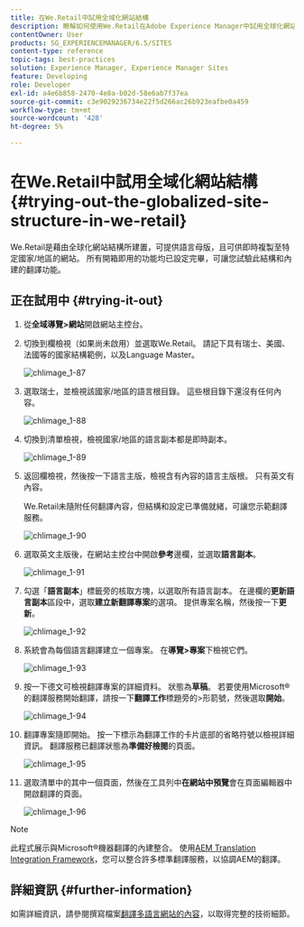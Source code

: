 ```yaml
---
title: 在We.Retail中試用全域化網站結構
description: 瞭解如何使用We.Retail在Adobe Experience Manager中試用全球化網站結構。
contentOwner: User
products: SG_EXPERIENCEMANAGER/6.5/SITES
content-type: reference
topic-tags: best-practices
solution: Experience Manager, Experience Manager Sites
feature: Developing
role: Developer
exl-id: a4e6b858-2470-4e8a-b02d-58e6ab7f37ea
source-git-commit: c3e9029236734e22f5d266ac26b923eafbe0a459
workflow-type: tm+mt
source-wordcount: '428'
ht-degree: 5%

---
```


# 在We.Retail中試用全域化網站結構{#trying-out-the-globalized-site-structure-in-we-retail}

We.Retail是藉由全球化網站結構所建置，可提供語言母版，且可供即時複製至特定國家/地區的網站。 所有開箱即用的功能均已設定完畢，可讓您試驗此結構和內建的翻譯功能。

## 正在試用中 {#trying-it-out}

1. 從&#x200B;**全域導覽>網站**&#x200B;開啟網站主控台。
1. 切換到欄檢視（如果尚未啟用）並選取We.Retail。 請記下具有瑞士、美國、法國等的國家結構範例，以及Language Master。

   ![chlimage_1-87](assets/chlimage_1-87a.png)

1. 選取瑞士，並檢視該國家/地區的語言根目錄。 這些根目錄下還沒有任何內容。

   ![chlimage_1-88](assets/chlimage_1-88a.png)

1. 切換到清單檢視，檢視國家/地區的語言副本都是即時副本。

   ![chlimage_1-89](assets/chlimage_1-89a.png)

1. 返回欄檢視，然後按一下語言主版，檢視含有內容的語言主版根。 只有英文有內容。

   We.Retail未隨附任何翻譯內容，但結構和設定已準備就緒，可讓您示範翻譯服務。

   ![chlimage_1-90](assets/chlimage_1-90a.png)

1. 選取英文主版後，在網站主控台中開啟&#x200B;**參考**&#x200B;邊欄，並選取&#x200B;**語言副本**。

   ![chlimage_1-91](assets/chlimage_1-91.png)

1. 勾選「**語言副本**」標籤旁的核取方塊，以選取所有語言副本。 在邊欄的&#x200B;**更新語言副本**&#x200B;區段中，選取&#x200B;**建立新翻譯專案**&#x200B;的選項。 提供專案名稱，然後按一下&#x200B;**更新**。

   ![chlimage_1-92](assets/chlimage_1-92.png)

1. 系統會為每個語言翻譯建立一個專案。 在&#x200B;**導覽>專案**&#x200B;下檢視它們。

   ![chlimage_1-93](assets/chlimage_1-93.png)

1. 按一下德文可檢視翻譯專案的詳細資料。 狀態為&#x200B;**草稿**。 若要使用Microsoft®的翻譯服務開始翻譯，請按一下&#x200B;**翻譯工作**&#x200B;標題旁的>形箭號，然後選取&#x200B;**開始**。

   ![chlimage_1-94](assets/chlimage_1-94.png)

1. 翻譯專案隨即開始。 按一下標示為翻譯工作的卡片底部的省略符號以檢視詳細資訊。 翻譯服務已翻譯狀態為&#x200B;**準備好檢閱**&#x200B;的頁面。

   ![chlimage_1-95](assets/chlimage_1-95.png)

1. 選取清單中的其中一個頁面，然後在工具列中&#x200B;**在網站中預覽**&#x200B;會在頁面編輯器中開啟翻譯的頁面。

   ![chlimage_1-96](assets/chlimage_1-96.png)

>[!NOTE]
>
>此程式展示與Microsoft®機器翻譯的內建整合。 使用[AEM Translation Integration Framework](/help/sites-administering/translation.md)，您可以整合許多標準翻譯服務，以協調AEM的翻譯。

## 詳細資訊 {#further-information}

如需詳細資訊，請參閱撰寫檔案[翻譯多語言網站的內容](/help/sites-administering/translation.md)，以取得完整的技術細節。
